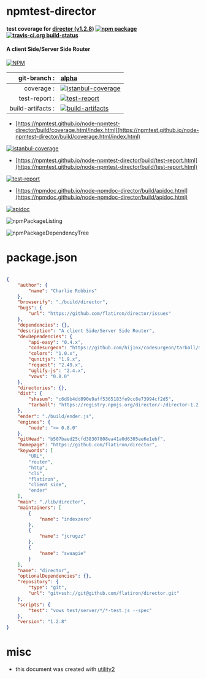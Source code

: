 # npmtest-director

#### test coverage for  [director (v1.2.8)](https://github.com/flatiron/director)  [![npm package](https://img.shields.io/npm/v/npmtest-director.svg?style=flat-square)](https://www.npmjs.org/package/npmtest-director) [![travis-ci.org build-status](https://api.travis-ci.org/npmtest/node-npmtest-director.svg)](https://travis-ci.org/npmtest/node-npmtest-director)

#### A client Side/Server Side Router

[![NPM](https://nodei.co/npm/director.png?downloads=true&downloadRank=true&stars=true)](https://www.npmjs.com/package/director)

| git-branch : | [alpha](https://github.com/npmtest/node-npmtest-director/tree/alpha)|
|--:|:--|
| coverage : | [![istanbul-coverage](https://npmtest.github.io/node-npmtest-director/build/coverage.badge.svg)](https://npmtest.github.io/node-npmtest-director/build/coverage.html/index.html)|
| test-report : | [![test-report](https://npmtest.github.io/node-npmtest-director/build/test-report.badge.svg)](https://npmtest.github.io/node-npmtest-director/build/test-report.html)|
| build-artifacts : | [![build-artifacts](https://npmtest.github.io/node-npmtest-director/glyphicons_144_folder_open.png)](https://github.com/npmtest/node-npmtest-director/tree/gh-pages/build)|

- [https://npmtest.github.io/node-npmtest-director/build/coverage.html/index.html](https://npmtest.github.io/node-npmtest-director/build/coverage.html/index.html)

[![istanbul-coverage](https://npmtest.github.io/node-npmtest-director/build/screenCapture.buildCi.browser.%252Ftmp%252Fbuild%252Fcoverage.lib.html.png)](https://npmtest.github.io/node-npmtest-director/build/coverage.html/index.html)

- [https://npmtest.github.io/node-npmtest-director/build/test-report.html](https://npmtest.github.io/node-npmtest-director/build/test-report.html)

[![test-report](https://npmtest.github.io/node-npmtest-director/build/screenCapture.buildCi.browser.%252Ftmp%252Fbuild%252Ftest-report.html.png)](https://npmtest.github.io/node-npmtest-director/build/test-report.html)

- [https://npmdoc.github.io/node-npmdoc-director/build/apidoc.html](https://npmdoc.github.io/node-npmdoc-director/build/apidoc.html)

[![apidoc](https://npmdoc.github.io/node-npmdoc-director/build/screenCapture.buildCi.browser.%252Ftmp%252Fbuild%252Fapidoc.html.png)](https://npmdoc.github.io/node-npmdoc-director/build/apidoc.html)

![npmPackageListing](https://npmtest.github.io/node-npmtest-director/build/screenCapture.npmPackageListing.svg)

![npmPackageDependencyTree](https://npmtest.github.io/node-npmtest-director/build/screenCapture.npmPackageDependencyTree.svg)



# package.json

```json

{
    "author": {
        "name": "Charlie Robbins"
    },
    "browserify": "./build/director",
    "bugs": {
        "url": "https://github.com/flatiron/director/issues"
    },
    "dependencies": {},
    "description": "A client Side/Server Side Router",
    "devDependencies": {
        "api-easy": "0.4.x",
        "codesurgeon": "https://github.com/hij1nx/codesurgeon/tarball/master",
        "colors": "1.0.x",
        "qunitjs": "1.9.x",
        "request": "2.49.x",
        "uglify-js": "2.4.x",
        "vows": "0.8.0"
    },
    "directories": {},
    "dist": {
        "shasum": "c6d9b4dd890e9aff5365183fe9cc8e73994cf2d5",
        "tarball": "https://registry.npmjs.org/director/-/director-1.2.8.tgz"
    },
    "ender": "./build/ender.js",
    "engines": {
        "node": ">= 0.8.0"
    },
    "gitHead": "b507baed25cfd38307808ea41a0d6305ee6e1ebf",
    "homepage": "https://github.com/flatiron/director",
    "keywords": [
        "URL",
        "router",
        "http",
        "cli",
        "flatiron",
        "client side",
        "ender"
    ],
    "main": "./lib/director",
    "maintainers": [
        {
            "name": "indexzero"
        },
        {
            "name": "jcrugzz"
        },
        {
            "name": "swaagie"
        }
    ],
    "name": "director",
    "optionalDependencies": {},
    "repository": {
        "type": "git",
        "url": "git+ssh://git@github.com/flatiron/director.git"
    },
    "scripts": {
        "test": "vows test/server/*/*-test.js --spec"
    },
    "version": "1.2.8"
}
```



# misc
- this document was created with [utility2](https://github.com/kaizhu256/node-utility2)
